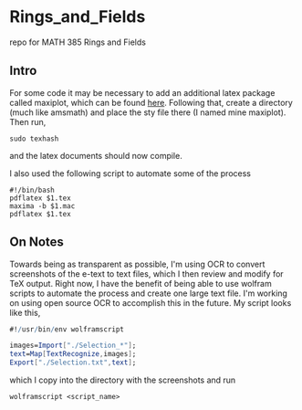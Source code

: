 # Rings_and_Fields
repo for MATH 385 Rings and Fields
## Intro
For some code it may be necessary to add an additional latex package called maxiplot, which can be found [here](https://sourceforge.net/p/maxima/website/ci/master/tree/contrib/maxiplot/maxiplot.sty). Following that, create a directory (much like amsmath) and place the sty file there (I named mine maxiplot). Then run,

``` shell
sudo texhash
```
and the latex documents should now compile.

I also used the following script to automate some of the process

``` shell
#!/bin/bash
pdflatex $1.tex
maxima -b $1.mac
pdflatex $1.tex
```

## On Notes
Towards being as transparent as possible, I'm using OCR to convert screenshots of the e-text to text files, which I then review and modify for TeX output. Right now, I have the benefit of being able to use wolfram scripts to automate the process and create one large text file. I'm working on using open source OCR to accomplish this in the future. My script looks like this,

``` mathematica
#!/usr/bin/env wolframscript

images=Import["./Selection_*"];
text=Map[TextRecognize,images];
Export["./Selection.txt",text];
```

which I copy into the directory with the screenshots and run

``` shell
wolframscript <script_name>
```
